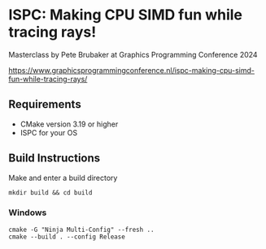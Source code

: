 # ISPC: Making CPU SIMD fun while tracing rays!
Masterclass by Pete Brubaker at Graphics Programming Conference 2024

https://www.graphicsprogrammingconference.nl/ispc-making-cpu-simd-fun-while-tracing-rays/
    
## Requirements
- CMake version 3.19 or higher
- ISPC for your OS 

## Build Instructions
Make and enter a build directory
```
mkdir build && cd build
```

### Windows
```
cmake -G "Ninja Multi-Config" --fresh ..
cmake --build . --config Release
```
